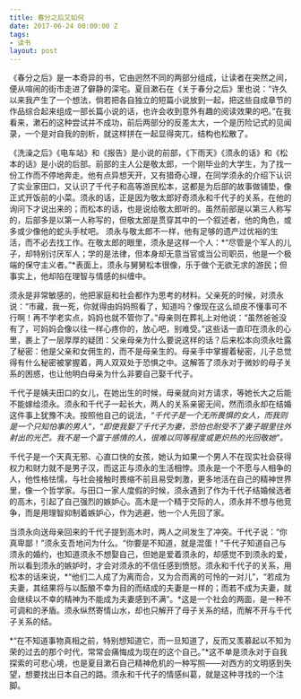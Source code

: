 ```yaml
---
title: 春分之后又如何
date: 2017-06-24 00:00:00 Z
tags:
- 读书
layout: post
---
```


《春分之后》是一本奇异的书，它由迥然不同的两部分组成，让读者在突然之间，便从喧闹的街市走进了僻静的深宅。夏目漱石在《关于春分之后》里也说：“许久以来我产生了一个想法，倘若把各自独立的短篇小说放到一起，把这些自成章节的作品综合起来组成一部长篇小说的话，也许会收到意外有趣的阅读效果的吧。”在我看来，漱石的这种尝试并不成功，前后两部分的反差太大，一个是历险记式的见闻录，一个是对自我的剖析，就这样拼在一起显得突兀，结构也松散了。

《洗澡之后》《电车站》和《报告》是小说的前部，《下雨天》《须永的话》和《松本的话》是小说的后部。前部的主人公是敬太郎，一个刚毕业的大学生，为了找一份工作而不停地奔走。他有点异想天开，又有猎奇心理，在同学须永的介绍下认识了实业家田口，又认识了千代子和高等游民松本，这都是为后部的故事做铺垫，像正式开饭前的小菜。须永的话，正是因为敬太郎好奇须永和千代子的关系，在他的询问下才说出来的；而松本的话，也是说给敬太郎听的。虽然前部是以第三人称写的，后部多是以第一人称写的，但敬太郎是贯穿其中的一个叙述者，他的角色，或多或少像他的蛇头手杖吧。
须永与敬太郎不一样，他有足够的遗产过优裕的生活，而不必去找工作。在敬太郎的眼里，须永是这样一个人：*“尽管是个军人的儿子，却特别讨厌军人；学的是法律，但本身却无意当官或当公司职员，他是一个极端的保守主义者。”*表面上，须永与舅舅松本很像，乐于做个无欲无求的游民；但事实上，他却陷在理智与情感的纠缠中。

须永是非常敏感的，他把家庭和社会都作为思考的材料。父亲死的时候，对须永说：“市藏，我一死，你就得由妈妈照看了，知道吗？像现在这么顽皮不懂事可不行啊！再不学老实点，妈妈也就不管你了。”母亲则在葬礼上对他说：“虽然爸爸没有了，可妈妈会像以往一样心疼你的，放心吧，别难受。”这些话一直印在须永的心里，裹上了一层厚厚的疑团：父亲母亲为什么要说这样的话？后来松本向须永吐露了秘密：他是父亲和女佣生的，而不是母亲生的。母亲手中掌握着秘密，儿子总觉得有什么秘密被掌握着，两人双双处于恐惧之中。这解答了须永对于微妙的母子关系的困惑，也让他明白母亲为什么非要自己娶千代子。

千代子是姨夫田口的女儿，在她出生的时候，母亲就向对方请求，等她长大之后能不能嫁给须永。须永和千代子一起长大，两人的关系亲密无间，然而须永却在结婚这件事上犹豫不决。按照他自己的说法，*“千代子是一个无所畏惧的女人，而我则是一个只知怕事的男人”，“即使我娶了千代子为妻，恐怕也耐受不了妻子眼里往外射出的光芒。我不是一个富于感情的人，很难以同等程度或更炽热的光回敬她”。*

千代子是一个天真无邪、心直口快的女孩，她认为如果一个男人不在现实社会获得权力和财力就不是男子汉，而这正与须永的生活相悖。须永是一个不愿与人相争的人，他性格怯懦，与社会接触时畏缩不前且易受刺激，更多地活在自己的精神世界里，像一个哲学家。与田口一家人度假的时候，须永遇到了作为千代子结婚候选者的高木，引起了自己强烈的嫉妒心。高木是一个精于交际的人，须永并不想与他竞争，而是用理智抑制着嫉妒心，作为逃避，他一个人先回了家。

当须永向送母亲回来的千代子提到高木时，两人之间发生了冲突。千代子说：“你真卑鄙！”须永支吾地问为什么。“你要是不知道，就是混蛋！”千代子知道自己与须永的婚约，也知道须永不想娶自己，但她是爱着须永的，却感觉不到须永的爱，所以看到须永的嫉妒时，才会对须永的不信任感到愤怒。须永和千代子的关系，用松本的话来说，*“他们二人成了为离而合，又为合而离的可怜的一对儿”，“若成为夫妻，其结果将与以酝酿不幸为目的而结成的夫妻是一样的；而若不成为夫妻，就会继续以不幸的精神为不能成为夫妻感到不满”。*这是一个社会的两面，是一种不可调和的矛盾。须永纵然寄情山水，却也只解开了母子关系的结，而解不开与千代子关系的结。

*“在不知道事物真相之前，特别想知道它，而一旦知道了，反而又羡慕起以不知为荣的过去的那个时代，常常会痛悔成为现在的这个自己。”*这不单是须永对于自我探索的可悲心境，也是夏目漱石自己精神危机的一种写照——对西方的文明感到失望，想要找出日本自己的路。须永和千代子的情感纠葛，就是这种寻找的一个注脚。